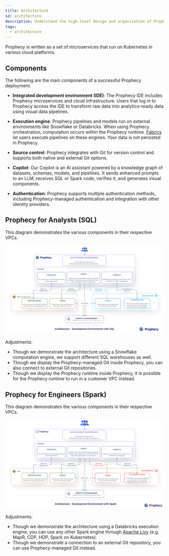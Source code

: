 ```yaml
---
title: Architecture
id: architecture
description: Understand the high-level design and organization of Prophecy
tags:
  - architecture
---
```


Prophecy is written as a set of microservices that run on Kubernetes in various cloud platforms.

## Components

The following are the main components of a successful Prophecy deployment.

- **Integrated development environment (IDE)**: The Prophecy IDE includes Prophecy microservices and cloud infrastructure. Users that log in to Prophecy access the IDE to transform raw data into analytics-ready data using visual data pipelines.

- **Execution engine**: Prophecy pipelines and models run on external environments like Snowflake or Databricks. When using Prophecy orchestration, computation occurs within the Prophecy runtime. [Fabrics](docs/getting-started/concepts/fabrics.md) let users execute pipelines on these engines. Your data is not persisted in Prophecy.

- **Source control**: Prophecy integrates with Git for version control and supports both native and external Git options.

- **Copilot**: Our Copilot is an AI assistant powered by a knowledge graph of datasets, schemas, models, and pipelines. It sends enhanced prompts to an LLM, receives SQL or Spark code, verifies it, and generates visual components.

- **Authentication**: Prophecy supports multiple authentication methods, including Prophecy-managed authentication and integration with other identity providers.

## Prophecy for Analysts (SQL)

This diagram demonstrates the various components in their respective VPCs.

![Arch_Diagram](./img/arch_snowflake.png)

Adjustments:

- Though we demonstrate the architecture using a Snowflake computation engine, we support different SQL warehouses as well.
- Though we display the Prophecy-managed Git inside Prophecy, you can also connect to external Git repositories.
- Though we display the Prophecy runtime inside Prophecy, it is possible for the Prophecy runtime to run in a customer VPC instead.

## Prophecy for Engineers (Spark)

This diagram demonstrates the various components in their respective VPCs.

![Prophecy to Databricks Connectivity](./img/arch_databricks.png)

Adjustments:

- Though we demonstrate the architecture using a Databricks execution engine, you can use any other Spark engine through [Apache Livy](https://livy.apache.org/) (e.g. MapR, CDP, HDP, Spark on Kubernetes).
- Though we demonstrate a connection to an external Git repository, you can use Prophecy-managed Git instead.
